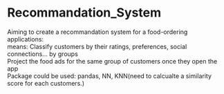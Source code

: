 # Recommandation_System

Aiming to create a recommandation system for a food-ordering applications:  
means: 
Classify customers by their ratings, preferences, social connections... by groups  
Project the food ads for the same group of customers once they open the app  
Package could be used: pandas, NN, KNN(need to calcualte a similarity score for each customers.)  
